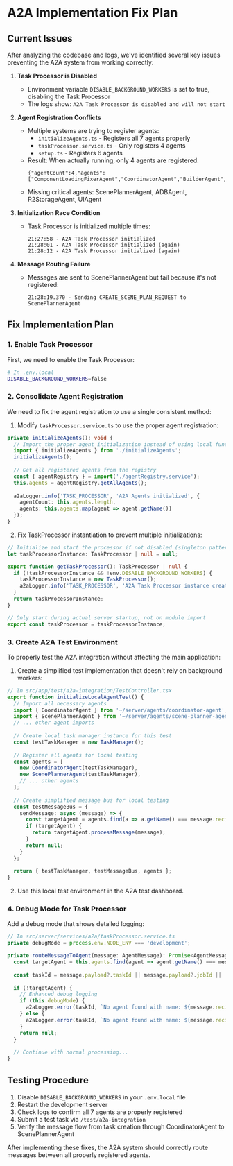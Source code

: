 # A2A Implementation Fix Plan

## Current Issues

After analyzing the codebase and logs, we've identified several key issues preventing the A2A system from working correctly:

1. **Task Processor is Disabled**
   - Environment variable `DISABLE_BACKGROUND_WORKERS` is set to true, disabling the Task Processor
   - The logs show: `A2A Task Processor is disabled and will not start`

2. **Agent Registration Conflicts**
   - Multiple systems are trying to register agents:
     - `initializeAgents.ts` - Registers all 7 agents properly
     - `taskProcessor.service.ts` - Only registers 4 agents
     - `setup.ts` - Registers 6 agents
   - Result: When actually running, only 4 agents are registered: 
     ```
     {"agentCount":4,"agents":["ComponentLoadingFixerAgent","CoordinatorAgent","BuilderAgent","ErrorFixerAgent"]}
     ```
   - Missing critical agents: ScenePlannerAgent, ADBAgent, R2StorageAgent, UIAgent

3. **Initialization Race Condition**
   - Task Processor is initialized multiple times:
     ```
     21:27:58 - A2A Task Processor initialized
     21:28:01 - A2A Task Processor initialized (again)
     21:28:12 - A2A Task Processor initialized (again)
     ```

4. **Message Routing Failure**
   - Messages are sent to ScenePlannerAgent but fail because it's not registered:
     ```
     21:28:19.370 - Sending CREATE_SCENE_PLAN_REQUEST to ScenePlannerAgent
     ```

## Fix Implementation Plan

### 1. Enable Task Processor

First, we need to enable the Task Processor:

```bash
# In .env.local
DISABLE_BACKGROUND_WORKERS=false
```

### 2. Consolidate Agent Registration

We need to fix the agent registration to use a single consistent method:

1. Modify `taskProcessor.service.ts` to use the proper agent registration:

```typescript
private initializeAgents(): void {
  // Import the proper agent initialization instead of using local function
  import { initializeAgents } from './initializeAgents';
  initializeAgents();
  
  // Get all registered agents from the registry
  const { agentRegistry } = import('./agentRegistry.service');
  this.agents = agentRegistry.getAllAgents();
  
  a2aLogger.info('TASK_PROCESSOR', 'A2A Agents initialized', { 
    agentCount: this.agents.length,
    agents: this.agents.map(agent => agent.getName()) 
  });
}
```

2. Fix TaskProcessor instantiation to prevent multiple initializations:

```typescript
// Initialize and start the processor if not disabled (singleton pattern)
let taskProcessorInstance: TaskProcessor | null = null;

export function getTaskProcessor(): TaskProcessor | null {
  if (!taskProcessorInstance && !env.DISABLE_BACKGROUND_WORKERS) {
    taskProcessorInstance = new TaskProcessor();
    a2aLogger.info('TASK_PROCESSOR', 'A2A Task Processor instance created as singleton.');
  }
  return taskProcessorInstance;
}

// Only start during actual server startup, not on module import
export const taskProcessor = taskProcessorInstance;
```

### 3. Create A2A Test Environment

To properly test the A2A integration without affecting the main application:

1. Create a simplified test implementation that doesn't rely on background workers:

```typescript
// In src/app/test/a2a-integration/TestController.tsx
export function initializeLocalAgentTest() {
  // Import all necessary agents
  import { CoordinatorAgent } from '~/server/agents/coordinator-agent';
  import { ScenePlannerAgent } from '~/server/agents/scene-planner-agent';
  // ... other agent imports
  
  // Create local task manager instance for this test
  const testTaskManager = new TaskManager();
  
  // Register all agents for local testing
  const agents = [
    new CoordinatorAgent(testTaskManager),
    new ScenePlannerAgent(testTaskManager),
    // ... other agents
  ];
  
  // Create simplified message bus for local testing
  const testMessageBus = {
    sendMessage: async (message) => {
      const targetAgent = agents.find(a => a.getName() === message.recipient);
      if (targetAgent) {
        return targetAgent.processMessage(message);
      }
      return null;
    }
  };
  
  return { testTaskManager, testMessageBus, agents };
}
```

2. Use this local test environment in the A2A test dashboard.

### 4. Debug Mode for Task Processor

Add a debug mode that shows detailed logging:

```typescript
// In src/server/services/a2a/taskProcessor.service.ts
private debugMode = process.env.NODE_ENV === 'development';

private routeMessageToAgent(message: AgentMessage): Promise<AgentMessage | null> {
  const targetAgent = this.agents.find(agent => agent.getName() === message.recipient);
  
  const taskId = message.payload?.taskId || message.payload?.jobId || 'unknown';
  
  if (!targetAgent) {
    // Enhanced debug logging
    if (this.debugMode) {
      a2aLogger.error(taskId, `No agent found with name: ${message.recipient}. Available agents: ${this.agents.map(a => a.getName()).join(', ')}`, { message });
    } else {
      a2aLogger.error(taskId, `No agent found with name: ${message.recipient}`, { message });
    }
    return null;
  }
  
  // Continue with normal processing...
}
```

## Testing Procedure

1. Disable `DISABLE_BACKGROUND_WORKERS` in your `.env.local` file
2. Restart the development server
3. Check logs to confirm all 7 agents are properly registered
4. Submit a test task via `/test/a2a-integration`
5. Verify the message flow from task creation through CoordinatorAgent to ScenePlannerAgent

After implementing these fixes, the A2A system should correctly route messages between all properly registered agents. 